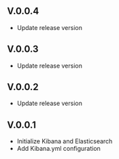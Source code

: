 ## V.0.0.4

- Update release version 

## V.0.0.3

- Update release version 

## V.0.0.2

- Update release version 

## V.0.0.1

- Initialize Kibana and Elasticsearch
- Add Kibana.yml configuration
